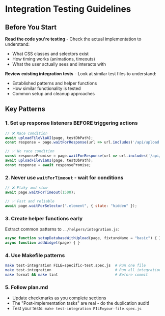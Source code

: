 # Integration Testing Guidelines

## Before You Start

**Read the code you're testing** - Check the actual implementation to understand:
- What CSS classes and selectors exist
- How timing works (animations, timeouts)
- What the user actually sees and interacts with

**Review existing integration tests** - Look at similar test files to understand:
- Established patterns and helper functions
- How similar functionality is tested
- Common setup and cleanup approaches

## Key Patterns

### 1. Set up response listeners BEFORE triggering actions
```javascript
// ❌ Race condition
await uploadFileViaUI(page, testDbPath);
const response = page.waitForResponse(url => url.includes('/api/upload'));

// ✅ No race condition
const responsePromise = page.waitForResponse(url => url.includes('/api/upload'));
await uploadFileViaUI(page, testDbPath);
const response = await responsePromise;
```

### 2. Never use `waitForTimeout` - wait for conditions
```javascript
// ❌ Flaky and slow
await page.waitForTimeout(1500);

// ✅ Fast and reliable
await page.waitForSelector(".element", { state: "hidden" });
```

### 3. Create helper functions early
Extract common patterns to `../helpers/integration.js`:
```javascript
async function setupDatabaseWithUpload(page, fixtureName = "basic") { }
async function addWidget(page) { }
```

### 4. Use Makefile patterns
```bash
make test-integration FILE=specific-test.spec.js  # Run one file
make test-integration                             # Run all integration tests
make format && make lint                          # Before commit
```

### 5. Follow plan.md
- Update checkmarks as you complete sections
- The "Post-implementation tasks" are real - do the duplication audit!
- Test your tests: `make test-integration FILE=your-file.spec.js`